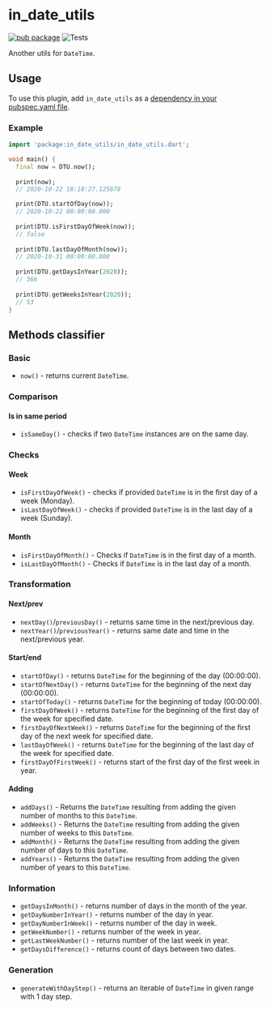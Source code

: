 # in_date_utils

[![pub package](https://img.shields.io/pub/v/in_date_utils)](https://pub.dartlang.org/packages/in_date_utils)
![Tests](https://github.com/Innim/in_date_utils/workflows/Tests/badge.svg?branch=main)

Another utils for `DateTime`.

## Usage

To use this plugin, add `in_date_utils` as a [dependency in your pubspec.yaml file](https://flutter.dev/platform-plugins/).

### Example

``` dart
import 'package:in_date_utils/in_date_utils.dart';

void main() {
  final now = DTU.now();
  
  print(now);
  // 2020-10-22 18:18:27.125878

  print(DTU.startOfDay(now));
  // 2020-10-22 00:00:00.000
  
  print(DTU.isFirstDayOfWeek(now));
  // false
  
  print(DTU.lastDayOfMonth(now));
  // 2020-10-31 00:00:00.000
  
  print(DTU.getDaysInYear(2020));
  // 366
  
  print(DTU.getWeeksInYear(2020));
  // 53
}
```

## Methods classifier

### Basic

* `now()` - returns current `DateTime`. 

### Comparison

#### Is in same period

* `isSameDay()` - checks if two `DateTime` instances are on the same day.

### Checks

#### Week 

* `isFirstDayOfWeek()` - checks if provided `DateTime` is in the first day of a week (Monday).
* `isLastDayOfWeek()` - checks if provided `DateTime` is in the last day of a week (Sunday).

#### Month

* `isFirstDayOfMonth()` - Checks if `DateTime` is in the first day of a month.
* `isLastDayOfMonth()` - Checks if `DateTime` is in the last day of a month.

### Transformation

#### Next/prev

* `nextDay()`/`previousDay()` - returns same time in the next/previous day.
* `nextYear()`/`previousYear()` - returns same date and time in the next/previous year.

#### Start/end

* `startOfDay()` - returns `DateTime` for the beginning of the day (00:00:00).
* `startOfNextDay()` - returns `DateTime` for the beginning of the next day (00:00:00).
* `startOfToday()` - returns `DateTime` for the beginning of today (00:00:00).
* `firstDayOfWeek()` - returns `DateTime` for the beginning of the first day of the week for specified date.
* `firstDayOfNextWeek()` - returns `DateTime` for the beginning of the first day of the next week for specified date.
* `lastDayOfWeek()` - returns `DateTime` for the beginning of the last day of the week for specified date.
* `firstDayOfFirstWeek()` - returns start of the first day of the first week in year.

#### Adding

* `addDays()`  - Returns the `DateTime` resulting from adding the given number of months to this `DateTime`.
* `addWeeks()` - Returns the `DateTime` resulting from adding the given number of weeks to this `DateTime`.
* `addMonth()` - Returns the `DateTime` resulting from adding the given number of days to this `DateTime`.
* `addYears()` - Returns the `DateTime` resulting from adding the given number of years to this `DateTime`.

### Information

* `getDaysInMonth()` - returns number of days in the month of the year.
* `getDayNumberInYear()` - returns number of the day in year.
* `getDayNumberInWeek()` - returns number of the day in week.
* `getWeekNumber()` - returns number of the week in year.
* `getLastWeekNumber()` - returns number of the last week in year.
* `getDaysDifference()` - returns count of days between two dates.

### Generation

* `generateWithDayStep()` - returns an iterable of `DateTime` in given range with 1 day step.

